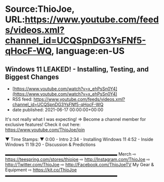 # Source:ThioJoe, URL:https://www.youtube.com/feeds/videos.xml?channel_id=UCQSpnDG3YsFNf5-qHocF-WQ, language:en-US

## Windows 11 LEAKED! - Installing, Testing, and Biggest Changes
 - [https://www.youtube.com/watch?v=x_ehPsSn0Y4](https://www.youtube.com/watch?v=x_ehPsSn0Y4)
 - RSS feed: https://www.youtube.com/feeds/videos.xml?channel_id=UCQSpnDG3YsFNf5-qHocF-WQ
 - date published: 2021-06-17 00:00:00+00:00

It's not really what I was expecting!
⇒ Become a channel member for exclusive features! Check it out here: https://www.youtube.com/ThioJoe/join

▼ Time Stamps: ▼
0:00 - Intro
2:34 - Installing Windows 11
4:52 - Inside Windows 11
19:20 - Discussion & Predictions

▬▬▬▬▬▬▬▬▬▬▬▬▬▬▬▬▬▬▬▬▬▬▬▬▬▬
Merch ⇨ https://teespring.com/stores/thiojoe
⇨ http://Instagram.com/ThioJoe
⇨ http://Twitter.com/ThioJoe
⇨ http://Facebook.com/ThioJoeTV
My Gear & Equipment ⇨ https://kit.co/ThioJoe
▬▬▬▬▬▬▬▬▬▬▬▬▬▬▬▬▬▬▬▬▬▬▬▬▬▬

